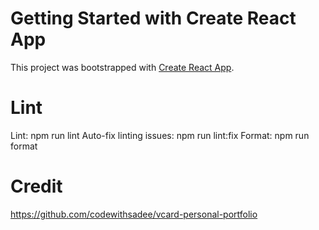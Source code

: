 # Getting Started with Create React App

This project was bootstrapped with [Create React App](https://github.com/facebook/create-react-app).

# Lint

Lint: npm run lint
Auto-fix linting issues: npm run lint:fix
Format: npm run format

# Credit

https://github.com/codewithsadee/vcard-personal-portfolio
